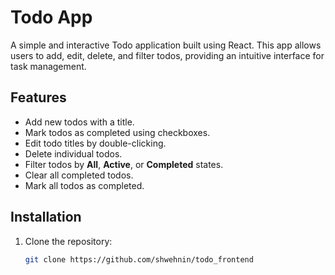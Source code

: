 # Todo App

A simple and interactive Todo application built using React. This app allows users to add, edit, delete, and filter todos, providing an intuitive interface for task management.

## Features

- Add new todos with a title.
- Mark todos as completed using checkboxes.
- Edit todo titles by double-clicking.
- Delete individual todos.
- Filter todos by **All**, **Active**, or **Completed** states.
- Clear all completed todos.
- Mark all todos as completed.

## Installation

1. Clone the repository:
   ```bash
   git clone https://github.com/shwehnin/todo_frontend
